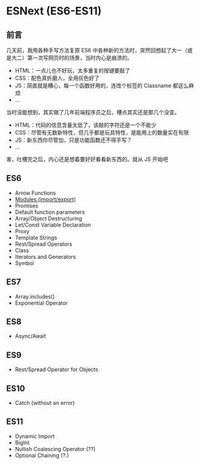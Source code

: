 # ESNext (ES6-ES11)



## 前言

几天前，我用各种手写方法复原 ES6 中各种新的方法时，突然回想起了大一（或是大二）第一次写网页时的场景，当时内心是崩溃的。

* HTML：一点儿也不好玩，太多重复的按键要敲了
* CSS：配色真折磨人，全用灰色好了
* JS：简直就是糟心，每一个函数好用的，连改个标签的 Classname 都这么麻烦
* ...

当时没能想到，其实做了几年前端程序员之后，槽点其实还是那几个没变。

* HTML：代码的信息含量太低了，该敲的字符还是一个不能少
* CSS：尽管有无数新特性，但几乎都是玩具特性，是能用上的数量实在有限
* JS：新东西你尽管加，只是功能函数还不得手写？
* ...

害，吐槽完之后，内心还是想着要好好看看新东西的。就从 JS 开始吧

## ES6

* Arrow Functions
* [Modules (import/export)](/_achieved/2020-05/js-module-history)
* Promises
* Default function parameters
* Array/Object Destructuring
* Let/Const Variable Declaration
* Proxy
* Template Strings
* Rest/Spread Operators
* Class
* Iterators and Generators
* Symbol

## ES7

* Array.includes()
* Exponential Operator

## ES8

* Async/Await

## ES9

* Rest/Spread Operator for Objects

## ES10

* Catch (without an error)

## ES11

* Dynamic Import
* BigInt
* Nullish Coalescing Operator (??)
* Optional Chaining (?.)
